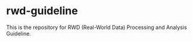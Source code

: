 # rwd-guideline

This is the repository for RWD (Real-World Data) Processing and Analysis Guideline.